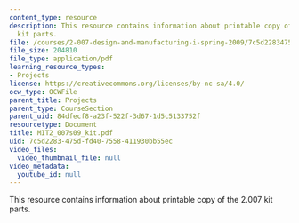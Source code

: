 ```yaml
---
content_type: resource
description: This resource contains information about printable copy of the 2.007
  kit parts.
file: /courses/2-007-design-and-manufacturing-i-spring-2009/7c5d2283475dfd407558411930bb55ec_MIT2_007s09_kit.pdf
file_size: 204810
file_type: application/pdf
learning_resource_types:
- Projects
license: https://creativecommons.org/licenses/by-nc-sa/4.0/
ocw_type: OCWFile
parent_title: Projects
parent_type: CourseSection
parent_uid: 84dfecf8-a23f-522f-3d67-1d5c5133752f
resourcetype: Document
title: MIT2_007s09_kit.pdf
uid: 7c5d2283-475d-fd40-7558-411930bb55ec
video_files:
  video_thumbnail_file: null
video_metadata:
  youtube_id: null
---
```

This resource contains information about printable copy of the 2.007 kit parts.